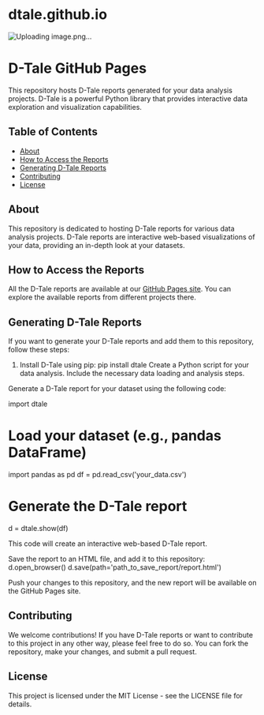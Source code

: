 # dtale.github.io
![Uploading image.png…]()


# D-Tale GitHub Pages

This repository hosts D-Tale reports generated for your data analysis projects. D-Tale is a powerful Python library that provides interactive data exploration and visualization capabilities.

## Table of Contents

- [About](#about)
- [How to Access the Reports](#how-to-access-the-reports)
- [Generating D-Tale Reports](#generating-d-tale-reports)
- [Contributing](#contributing)
- [License](#license)

## About

This repository is dedicated to hosting D-Tale reports for various data analysis projects. D-Tale reports are interactive web-based visualizations of your data, providing an in-depth look at your datasets.

## How to Access the Reports

All the D-Tale reports are available at our [GitHub Pages site](https://yourusername.github.io/dtale.github.io/). You can explore the available reports from different projects there.

## Generating D-Tale Reports

If you want to generate your D-Tale reports and add them to this repository, follow these steps:

1. Install D-Tale using pip:
  pip install dtale
Create a Python script for your data analysis. Include the necessary data loading and analysis steps.

Generate a D-Tale report for your dataset using the following code:

import dtale

# Load your dataset (e.g., pandas DataFrame)
import pandas as pd
df = pd.read_csv('your_data.csv')

# Generate the D-Tale report
d = dtale.show(df)

This code will create an interactive web-based D-Tale report.

Save the report to an HTML file, and add it to this repository:
d.open_browser()
d.save(path='path_to_save_report/report.html')

Push your changes to this repository, and the new report will be available on the GitHub Pages site.

## Contributing
We welcome contributions! If you have D-Tale reports or want to contribute to this project in any other way, please feel free to do so. You can fork the repository, make your changes, and submit a pull request.

## License
This project is licensed under the MIT License - see the LICENSE file for details.
